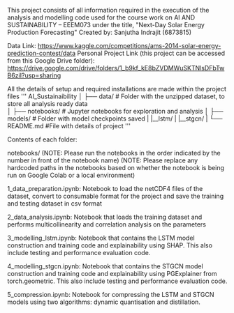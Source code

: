 This project consists of all information required in the execution of the analysis and modelling code 
used for the course work on AI AND SUSTAINABILITY – EEEM073 under the title, "Next-Day Solar Energy Production Forecasting"
Created by: Sanjutha Indrajit (6873815)

Data Link: https://www.kaggle.com/competitions/ams-2014-solar-energy-prediction-contest/data
Personal Project Link (this project can be accessed from this Google Drive folder): 
https://drive.google.com/drive/folders/1_b9kf_kE8bZVDMWuSKTNlsDFbTwB6ziI?usp=sharing

All the details of setup and required installations are made within the project files
'''
AI_Sustainaibility
│
├── data/                   # Folder with the unzipped dataset, to store all analysis ready data            
│
├── notebooks/              # Jupyter notebooks for exploration and analysis
│
├── models/                 # Folder with model checkpoints saved
|       |__lstm/
|       |__stgcn/
|
└── README.md               #File with details of project
'''

Contents of each folder:

notebooks/
(NOTE: Please run the notebooks in the order indicated by the number in front of the notebook name)
(NOTE: Please replace any hardcoded paths in the notebooks based on whether the notebook is being run on
Google Colab or a local environment)

1_data_preparation.ipynb: Notebook to load the netCDF4  files of the dataset, convert to consumable format for the project and 
                          save the training and testing dataset in csv format

2_data_analysis.ipynb: Notebook that loads the training dataset and performs multicollinearity and correlation analysis on the 
                       parameters

3_modelling_lstm.ipynb: Notebook that contains the LSTM model construction and training code and explainability using SHAP. 
                        This also include testing and performance evaluation code.

4_modelling_stgcn.ipynb: Notebook that contains the STGCN model construction and training code and explainability using 
                         PGExplainer from torch.geometric. This also include testing and performance evaluation code.

5_compression.ipynb: Notebook for compressing the LSTM and STGCN models using two algorithms: dynamic quantisation and distillation.




